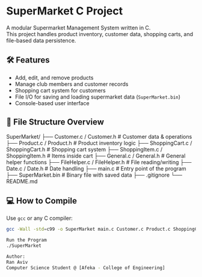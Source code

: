 # SuperMarket C Project

A modular Supermarket Management System written in C.  
This project handles product inventory, customer data, shopping carts, and file-based data persistence.

## 🛠 Features

- Add, edit, and remove products
- Manage club members and customer records
- Shopping cart system for customers
- File I/O for saving and loading supermarket data (`SuperMarket.bin`)
- Console-based user interface

## 📁 File Structure Overview
SuperMarket/
├── Customer.c / Customer.h # Customer data & operations
├── Product.c / Product.h # Product inventory logic
├── ShoppingCart.c / ShoppingCart.h # Shopping cart system
├── ShoppingItem.c / ShoppingItem.h # Items inside cart
├── General.c / General.h # General helper functions
├── FileHelper.c / FileHelper.h # File reading/writing
├── Date.c / Date.h # Date handling
├── main.c # Entry point of the program
├── SuperMarket.bin # Binary file with saved data
├── .gitignore
└── README.md


## 💻 How to Compile

Use `gcc` or any C compiler:

```bash
gcc -Wall -std=c99 -o SuperMarket main.c Customer.c Product.c ShoppingCart.c ShoppingItem.c FileHelper.c General.c Date.c Utils.c

Run the Program
./SuperMarket

Author:
Ran Aviv
Computer Science Student @ [Afeka - College of Engineering]
